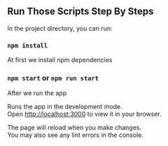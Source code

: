 ## Run Those Scripts Step By Steps

In the project directory, you can run:

### `npm install`
At first we install npm dependencies 

### `npm start` or `npm run start`
After we run the app

Runs the app in the development mode.\
Open [http://localhost:3000](http://localhost:3000) to view it in your browser.

The page will reload when you make changes.\
You may also see any lint errors in the console.


